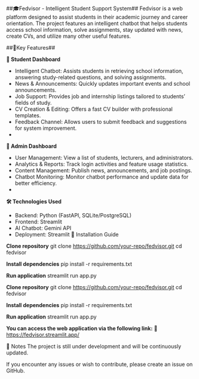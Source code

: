 ##🎓Fedvisor - Intelligent Student Support System##
Fedvisor is a web platform designed to assist students in their academic journey and career orientation. The project features an intelligent chatbot that helps students access school information, solve assignments, stay updated with news, create CVs, and utilize many other useful features.

##🌟Key Features##

**🔹 Student Dashboard**
- Intelligent Chatbot: Assists students in retrieving school information, answering study-related questions, and solving assignments.
- News & Announcements: Quickly updates important events and school announcements.
- Job Support: Provides job and internship listings tailored to students’ fields of study.
- CV Creation & Editing: Offers a fast CV builder with professional templates.
- Feedback Channel: Allows users to submit feedback and suggestions for system improvement.
- 
**🔹 Admin Dashboard**
- User Management: View a list of students, lecturers, and administrators.
- Analytics & Reports: Track login activities and feature usage statistics.
- Content Management: Publish news, announcements, and job postings.
- Chatbot Monitoring: Monitor chatbot performance and update data for better efficiency.
- 
**🛠️ Technologies Used**
- Backend: Python (FastAPI, SQLite/PostgreSQL)
- Frontend: Streamlit
- AI Chatbot: Gemini API
- Deployment: Streamlit
🚀 Installation Guide

**Clone repository**
git clone https://github.com/your-repo/fedvisor.git
cd fedvisor

**Install dependencies**
pip install -r requirements.txt

**Run application**
streamlit run app.py

**Clone repository**
git clone https://github.com/your-repo/fedvisor.git
cd fedvisor

**Install dependencies**
pip install -r requirements.txt

**Run application**
streamlit run app.py

**You can access the web application via the following link:**
🔗 https://fedvisor.streamlit.app/

📌 Notes
The project is still under development and will be continuously updated.

If you encounter any issues or wish to contribute, please create an issue on GitHub.
